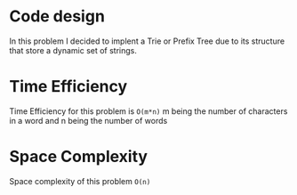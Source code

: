 # Code design 
In this problem I decided to implent a Trie or Prefix Tree due to its structure that store a dynamic set of strings.

    
# Time Efficiency
Time Efficiency for this problem is `O(m*n)` m being the number of characters  in a word and n being the number of words

# Space Complexity
Space complexity of this problem `O(n)`

